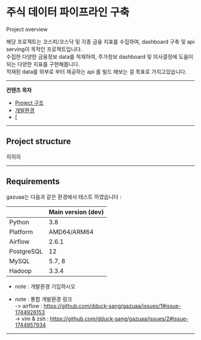 # 주식 데이터 파이프라인 구축

Project overview

해당 프로젝트는 코스피/코스닥 및 각종 금융 지표를 수집하여, dashboard 구축 및 api serving이 목적인 프로젝트입니다. \
수집한 다양한 금융정보 data를 적재하여, 주가정보 dashboard 및 의사결정에 도움이 되는 다양한 지표를 구현해봅니다. \
적재된 data를 외부로 부터 제공하는 api 를 빌드 해보는 걸 목표로 가지고있습니다.

---

**컨텐츠 목차**

- [Project 구조](#project-structure)
- [개발환경](#requirements)
- [
---

## Project structure

히히히 

---

## Requirements

gazuaa는 다음과 같은 환경에서 테스트 하였습니다 :

|             | Main version (dev)           |
|-------------|------------------------------|
| Python      | 3.8                          |
| Platform    | AMD64/ARM64                  | 
| Airflow     | 2.6.1                        |
| PostgreSQL  | 12                           |
| MySQL       | 5.7, 8                       | 
| Hadoop      | 3.3.4                        |

* note : 개발환경 기입하시오

* note : 통합 개발환경 링크 \
      -> airflow : https://github.com/dduck-sang/gazuaa/issues/1#issue-1744926153 \
      -> vim & zsh : https://github.com/dduck-sang/gazuaa/issues/2#issue-1744957934

---

